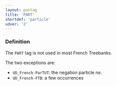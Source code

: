 ```yaml
---
layout: postag
title: 'PART'
shortdef: 'particle'
udver: '2'
---
```


### Definition

The `PART` tag is not used in most French Treebanks.

The two exceptions are:
 * `UD_French-ParTUT`: the negation particle _ne_.
 * `UD_French-FTB`: a few occurrences

<!-- Interlanguage links updated Po 6. listopadu 2023, 21:41:27 CET -->
